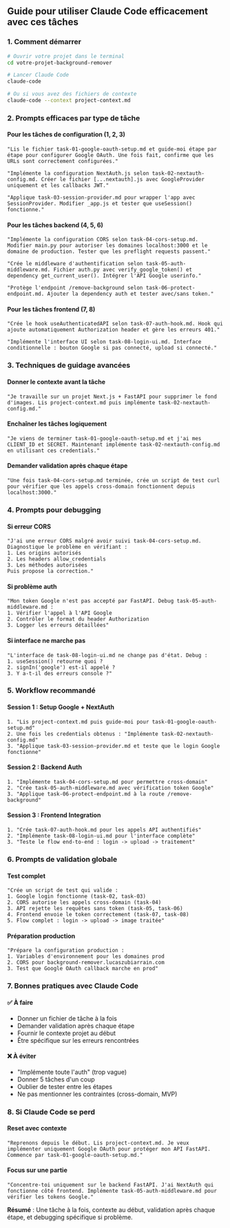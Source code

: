 ## Guide pour utiliser Claude Code efficacement avec ces tâches

### **1. Comment démarrer**

```bash
# Ouvrir votre projet dans le terminal
cd votre-projet-background-remover

# Lancer Claude Code
claude-code

# Ou si vous avez des fichiers de contexte
claude-code --context project-context.md
```

### **2. Prompts efficaces par type de tâche**

#### **Pour les tâches de configuration (1, 2, 3)**

```
"Lis le fichier task-01-google-oauth-setup.md et guide-moi étape par étape pour configurer Google OAuth. Une fois fait, confirme que les URLs sont correctement configurées."

"Implémente la configuration NextAuth.js selon task-02-nextauth-config.md. Créer le fichier [...nextauth].js avec GoogleProvider uniquement et les callbacks JWT."

"Applique task-03-session-provider.md pour wrapper l'app avec SessionProvider. Modifier _app.js et tester que useSession() fonctionne."
```

#### **Pour les tâches backend (4, 5, 6)**

```
"Implémente la configuration CORS selon task-04-cors-setup.md. Modifier main.py pour autoriser les domaines localhost:3000 et le domaine de production. Tester que les preflight requests passent."

"Crée le middleware d'authentification selon task-05-auth-middleware.md. Fichier auth.py avec verify_google_token() et dependency get_current_user(). Intégrer l'API Google userinfo."

"Protège l'endpoint /remove-background selon task-06-protect-endpoint.md. Ajouter la dependency auth et tester avec/sans token."
```

#### **Pour les tâches frontend (7, 8)**

```
"Crée le hook useAuthenticatedAPI selon task-07-auth-hook.md. Hook qui ajoute automatiquement Authorization header et gère les erreurs 401."

"Implémente l'interface UI selon task-08-login-ui.md. Interface conditionnelle : bouton Google si pas connecté, upload si connecté."
```

### **3. Techniques de guidage avancées**

#### **Donner le contexte avant la tâche**

```
"Je travaille sur un projet Next.js + FastAPI pour supprimer le fond d'images. Lis project-context.md puis implémente task-02-nextauth-config.md."
```

#### **Enchaîner les tâches logiquement**

```
"Je viens de terminer task-01-google-oauth-setup.md et j'ai mes CLIENT_ID et SECRET. Maintenant implémente task-02-nextauth-config.md en utilisant ces credentials."
```

#### **Demander validation après chaque étape**

```
"Une fois task-04-cors-setup.md terminée, crée un script de test curl pour vérifier que les appels cross-domain fonctionnent depuis localhost:3000."
```

### **4. Prompts pour debugging**

#### **Si erreur CORS**

```
"J'ai une erreur CORS malgré avoir suivi task-04-cors-setup.md. Diagnostique le problème en vérifiant :
1. Les origins autorisés
2. Les headers allow_credentials
3. Les méthodes autorisées
Puis propose la correction."
```

#### **Si problème auth**

```
"Mon token Google n'est pas accepté par FastAPI. Debug task-05-auth-middleware.md :
1. Vérifier l'appel à l'API Google
2. Contrôler le format du header Authorization
3. Logger les erreurs détaillées"
```

#### **Si interface ne marche pas**

```
"L'interface de task-08-login-ui.md ne change pas d'état. Debug :
1. useSession() retourne quoi ?
2. signIn('google') est-il appelé ?
3. Y a-t-il des erreurs console ?"
```

### **5. Workflow recommandé**

#### **Session 1 : Setup Google + NextAuth**

```
1. "Lis project-context.md puis guide-moi pour task-01-google-oauth-setup.md"
2. Une fois les credentials obtenus : "Implémente task-02-nextauth-config.md"
3. "Applique task-03-session-provider.md et teste que le login Google fonctionne"
```

#### **Session 2 : Backend Auth**

```
1. "Implémente task-04-cors-setup.md pour permettre cross-domain"
2. "Crée task-05-auth-middleware.md avec vérification token Google"
3. "Applique task-06-protect-endpoint.md à la route /remove-background"
```

#### **Session 3 : Frontend Integration**

```
1. "Crée task-07-auth-hook.md pour les appels API authentifiés"
2. "Implémente task-08-login-ui.md pour l'interface complète"
3. "Teste le flow end-to-end : login -> upload -> traitement"
```

### **6. Prompts de validation globale**

#### **Test complet**

```
"Crée un script de test qui valide :
1. Google login fonctionne (task-02, task-03)
2. CORS autorise les appels cross-domain (task-04)
3. API rejette les requêtes sans token (task-05, task-06)
4. Frontend envoie le token correctement (task-07, task-08)
5. Flow complet : login -> upload -> image traitée"
```

#### **Préparation production**

```
"Prépare la configuration production :
1. Variables d'environnement pour les domaines prod
2. CORS pour background-remover.lucaszubiarrain.com
3. Test que Google OAuth callback marche en prod"
```

### **7. Bonnes pratiques avec Claude Code**

#### **✅ À faire**

- Donner un fichier de tâche à la fois
- Demander validation après chaque étape
- Fournir le contexte projet au début
- Être spécifique sur les erreurs rencontrées

#### **❌ À éviter**

- "Implémente toute l'auth" (trop vague)
- Donner 5 tâches d'un coup
- Oublier de tester entre les étapes
- Ne pas mentionner les contraintes (cross-domain, MVP)

### **8. Si Claude Code se perd**

#### **Reset avec contexte**

```
"Reprenons depuis le début. Lis project-context.md. Je veux implémenter uniquement Google OAuth pour protéger mon API FastAPI. Commence par task-01-google-oauth-setup.md."
```

#### **Focus sur une partie**

```
"Concentre-toi uniquement sur le backend FastAPI. J'ai NextAuth qui fonctionne côté frontend. Implémente task-05-auth-middleware.md pour vérifier les tokens Google."
```

**Résumé** : Une tâche à la fois, contexte au début, validation après chaque étape, et debugging spécifique si problème.
